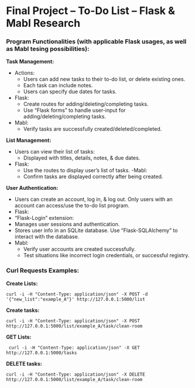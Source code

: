 
# Final Project – To-Do List – Flask & Mabl Research


### Program Functionalities (with applicable Flask usages, as well as Mabl tesing possibilities):
**Task Management:**
- Actions:
  - Users can add new tasks to their to-do list, or delete existing ones.
  - Each task can include notes.
  - Users can specify due dates for tasks.
- Flask:
    -  Create routes for adding/deleting/completing tasks.
    - Use “Flask forms” to handle user-input for adding/deleting/completing tasks.
- Mabl:
    - Verify tasks are successfully created/deleted/completed.

**List Management:**
- Users can view their list of tasks:
  - Displayed with titles, details, notes, & due dates.
- Flask:
  - Use the routes to display user’s list of tasks.
-Mabl:
  - Confirm tasks are displayed correctly after being created.

**User Authentication:**
- Users can create an account, log in, & log out. Only users with an account can access/use the to-do list program.
-   Flask:
  - “Flask-Login” extension:
- Manages user sessions and authentication.
- Stores user info in an SQLite database. Use “Flask-SQLAlchemy” to interact with the database.
- Mabl:
  - Verify user accounts are created successfully.
  - Test situations like incorrect login credentials, or successful registry.



### Curl Requests Examples:
**Create Lists:**
```
curl -i -H "Content-Type: application/json" -X POST -d '{"new_list":"example_A"}' http://127.0.0.1:5000/list

```
**Create tasks:**
```
curl -i -H "Content-Type: application/json" -X POST  http://127.0.0.1:5000/list/example_A/task/clean-room
```
**GET Lists:**
```
 curl -i -H "Content-Type: application/json" -X GET  http://127.0.0.1:5000/tasks
```
**DELETE tasks:**
```
curl -i -H "Content-Type: application/json" -X DELETE http://127.0.0.1:5000/list/example_A/task/clean-room

```

